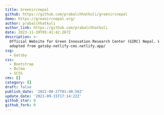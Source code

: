 ```yaml
---
title: Greenircnepal
github: https://github.com/prabalchhatkuli/greenircnepal
demo: https://greenircnepal.org/
author: prabalchhatkuli
author_link: https://github.com/prabalchhatkuli
date: 2023-11-30T05:41:42.267Z
description: >-
  Official Website for Green Innovation Research Center (GIRC) Nepal. Website
  adopted from gatsby-netlify-cms.netlify.app/
ssg:
  - Gatsby
css:
  - Bootstrap
  - Bulma
  - SCSS
cms: []
category: []
draft: false
publish_date: '2021-08-27T01:40:56Z'
update_date: '2021-09-15T17:14:22Z'
github_star: 0
github_fork: 0
---
```

